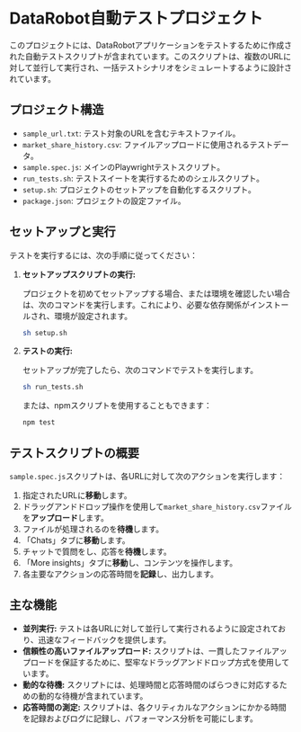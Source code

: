 # DataRobot自動テストプロジェクト

このプロジェクトには、DataRobotアプリケーションをテストするために作成された自動テストスクリプトが含まれています。このスクリプトは、複数のURLに対して並行して実行され、一括テストシナリオをシミュレートするように設計されています。

## プロジェクト構造

- `sample_url.txt`: テスト対象のURLを含むテキストファイル。
- `market_share_history.csv`: ファイルアップロードに使用されるテストデータ。
- `sample.spec.js`: メインのPlaywrightテストスクリプト。
- `run_tests.sh`: テストスイートを実行するためのシェルスクリプト。
- `setup.sh`: プロジェクトのセットアップを自動化するスクリプト。
- `package.json`: プロジェクトの設定ファイル。

## セットアップと実行

テストを実行するには、次の手順に従ってください：

1. **セットアップスクリプトの実行:**

   プロジェクトを初めてセットアップする場合、または環境を確認したい場合は、次のコマンドを実行します。これにより、必要な依存関係がインストールされ、環境が設定されます。

   ```bash
   sh setup.sh
   ```

2. **テストの実行:**

   セットアップが完了したら、次のコマンドでテストを実行します。

   ```bash
   sh run_tests.sh
   ```

   または、npmスクリプトを使用することもできます：

   ```bash
   npm test
   ```

## テストスクリプトの概要

`sample.spec.js`スクリプトは、各URLに対して次のアクションを実行します：

1. 指定されたURLに**移動**します。
2. ドラッグアンドドロップ操作を使用して`market_share_history.csv`ファイルを**アップロード**します。
3. ファイルが処理されるのを**待機**します。
4. 「Chats」タブに**移動**します。
5. チャットで質問をし、応答を**待機**します。
6. 「More insights」タブに**移動**し、コンテンツを操作します。
7. 各主要なアクションの応答時間を**記録**し、出力します。

## 主な機能

- **並列実行:** テストは各URLに対して並行して実行されるように設定されており、迅速なフィードバックを提供します。
- **信頼性の高いファイルアップロード:** スクリプトは、一貫したファイルアップロードを保証するために、堅牢なドラッグアンドドロップ方式を使用しています。
- **動的な待機:** スクリプトには、処理時間と応答時間のばらつきに対応するための動的な待機が含まれています。
- **応答時間の測定:** スクリプトは、各クリティカルなアクションにかかる時間を記録およびログに記録し、パフォーマンス分析を可能にします。

